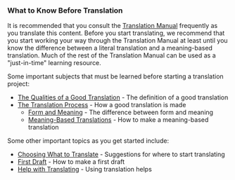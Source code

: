 
### What to Know Before Translation

It is recommended that you consult the [Translation Manual](../../translate/translate-manual/01.md) frequently as you translate this content. Before you start translating, we recommend that you start working your way through the Translation Manual at least until you know the difference between a literal translation and a meaning-based translation. Much of the rest of the Translation Manual can be used as a "just-in-time" learning resource.

Some important subjects that must be learned before starting a translation project:

* [The Qualities of a Good Translation](../../translate/guidelines-intro/01.md) - The definition of a good translation
* [The Translation Process](../../translate/translate-process/01.md) - How a good translation is made
  * [Form and Meaning](../../translate/translate-fandm/01.md) - The difference between form and meaning
  * [Meaning-Based Translations](../../translate/translate-dynamic/01.md) - How to make a meaning-based translation

Some other important topics as you get started include:

* [Choosing What to Translate](../../translate/translation-difficulty/01.md) - Suggestions for where to start translating
* [First Draft](../../translate/first-draft/01.md) - How to make a first draft
* [Help with Translating](../../translate/translate-help/01.md) - Using translation helps


